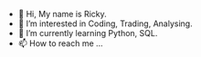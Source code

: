 - 👋 Hi, My name is Ricky.
- 👀 I’m interested in Coding, Trading, Analysing.
- 🌱 I’m currently learning Python, SQL.
- 📫 How to reach me ...

<!---
Riickyyd/Riickyyd is a ✨ special ✨ repository because its `README.md` (this file) appears on your GitHub profile.
You can click the Preview link to take a look at your changes.
--->
